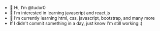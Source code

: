 - 👋 Hi, I’m @tudor0
- 👀 I’m interested in learning javascript and react.js 
- 🌱 I’m currently learning html, css, javascript, bootstrap, and many more
- If I didn't commit something in a day, just know I'm still working :)

